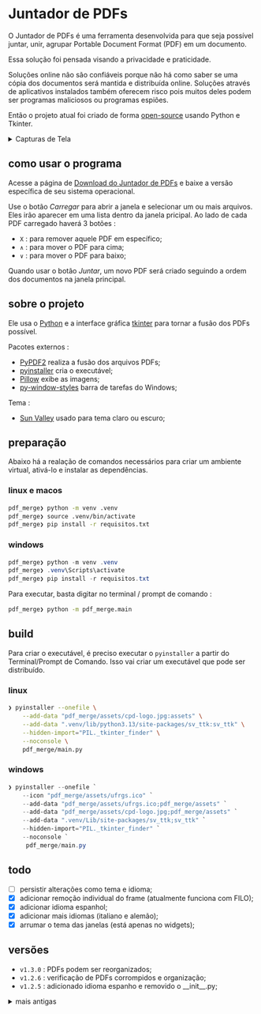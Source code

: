 # Juntador de PDFs

O Juntador de PDFs é uma ferramenta desenvolvida para que seja possível juntar, unir, agrupar Portable Document Format (PDF) em um documento.

Essa solução foi pensada visando a privacidade e praticidade.

Soluções online não são confiáveis porque não há como saber se uma cópia dos documentos será mantida e distribuída online.
Soluções através de aplicativos instalados também oferecem risco pois muitos deles podem ser programas maliciosos ou programas espiões.

Então o projeto atual foi criado de forma [open-source](https://pt.wikipedia.org/wiki/C%C3%B3digo_aberto) usando Python e Tkinter.

<details>
<summary>Capturas de Tela</summary>

<p align="center">Selecionando Diversos Arquivos</p>
<p align="center">
  <img src="images/1.tela-selecionando-diversos-arquivos.png">
</p>
<p align="center">Aviso de Arquivo(s) Corrompido(s)</p>
<p align="center">
  <img src="images/2.tela-aviso-arquivo-corrompido.png">
</p>
<p align="center">Arquivos Reordenados</p>
<p align="center">
  <img src="images/3.tela-arquivos-reordenados.png">
</p>
<p align="center">Janela de Opções (Tema e Idioma)</p>
<p align="center">
  <img src="images/4.tela-janela-opcoes.png">
</p>
<p align="center">Janela de Sobre</p>
<p align="center">
  <img src="images/5.tela-janela-sobre.png">
</p>
<p align="center">Janela Aberta ao Salvar</p>
<p align="center">
  <img src="images/6.tela-salvamento.png">
</p>
<p align="center">Aviso de Arquivo Salvo com Sucesso</p>
<p align="center">
  <img src="images/7.tela-salvamento-completado.png">
</p>

</details>

## como usar o programa

Acesse a página de [Download do Juntador de PDFs](https://github.com/ufrgs/pdf_merge/releases) e baixe a versão específica de seu sistema operacional.

Use o botão *Carregar* para abrir a janela e selecionar um ou mais arquivos.
Eles irão aparecer em uma lista dentro da janela pricipal. Ao lado de cada PDF carregado haverá 3 botões :
- `X` : para remover aquele PDF em específico;
- `∧` : para mover o PDF para cima;
- `∨` : para mover o PDF para baixo;

Quando usar o botão *Juntar*, um novo PDF será criado seguindo a ordem dos documentos na janela principal.

## sobre o projeto

Ele usa o [Python](https://www.python.org/) e a interface gráfica [tkinter](https://docs.python.org/3/library/tkinter.html) para tornar a fusão dos PDFs possível.

Pacotes externos :
- [PyPDF2](https://pypi.org/project/PyPDF2/) realiza a fusão dos arquivos PDFs;
- [pyinstaller](https://pypi.org/project/pyinstaller/) cria o executável;
- [Pillow](https://pypi.org/project/pillow/) exibe as imagens;
- [py-window-styles](https://pypi.org/project/pywinstyles/) barra de tarefas do Windows;

Tema :
- [Sun Valley](https://pypi.org/project/sv-ttk/) usado para tema claro ou escuro;

## preparação

Abaixo há a realação de comandos necessários para criar um ambiente virtual, ativá-lo e instalar as dependências.

### linux e macos

```bash
pdf_merge❯ python -m venv .venv
pdf_merge❯ source .venv/bin/activate
pdf_merge❯ pip install -r requisitos.txt
```

### windows

```powershell
pdf_merge❯ python -m venv .venv
pdf_merge❯ .venv\Scripts\activate
pdf_merge❯ pip install -r requisitos.txt
```

Para executar, basta digitar no terminal / prompt de comando :

```bash
pdf_merge❯ python -m pdf_merge.main
```

## build

Para criar o executável, é preciso executar o `pyinstaller` a partir do Terminal/Prompt de Comando. Isso vai criar um executável que pode ser distribuído.

### linux

```bash
❯ pyinstaller --onefile \
    --add-data "pdf_merge/assets/cpd-logo.jpg:assets" \
    --add-data ".venv/lib/python3.13/site-packages/sv_ttk:sv_ttk" \
    --hidden-import="PIL._tkinter_finder" \
    --noconsole \
    pdf_merge/main.py
```

### windows

```powershell
❯ pyinstaller --onefile `
    --icon "pdf_merge/assets/ufrgs.ico" `
    --add-data "pdf_merge/assets/ufrgs.ico;pdf_merge/assets" `
    --add-data "pdf_merge/assets/cpd-logo.jpg;pdf_merge/assets" `
    --add-data ".venv/Lib/site-packages/sv_ttk;sv_ttk" `
    --hidden-import="PIL._tkinter_finder" `
    --noconsole `
     pdf_merge/main.py
```

## todo

- [ ] persistir alterações como tema e idioma;
- [x] adicionar remoção individual do frame (atualmente funciona com FILO);
- [x] adicionar idioma espanhol;
- [x] adicionar mais idiomas (italiano e alemão);
- [x] arrumar o tema das janelas (está apenas no widgets);

## versões

- `v1.3.0` : PDFs podem ser reorganizados;
- `v1.2.6` : verificação de PDFs corrompidos e organização;
- `v1.2.5` : adicionado idioma espanho e removido o \_\_init\_\_.py;

<details>
<summary>mais antigas</summary>

- `v1.2.4` : anotações foram adicionadas;
- `v1.2.3` : melhor comentários e organização do código;
- `v1.2.2` : ajustes para o executável;
- `v1.2.1` : adicionado tema manualmente por conta de alguns ajustes específicos;
- `v1.2.0` : removido o menu da barra de tarefas e movido para os botões, adicionado idiomas alemão e italiano;
- `v1.1.1` : ajuste no import do pywinstyles;
- `v1.1.0` : ajustado para apenas dois temas *claro* (padrão) e *escuro*;
- `v1.0.4` : fundo da janela principal agora muda de acordo com o tema;
- `v1.0.3` : ajustes diversos e melhor organização;
- `v1.0.2` : ajustes diversos;
- `v1.0.1` : ajustes diversos;
- `v1.0.0` : lançada a primeira versão para Windows e Linux;

</details>

